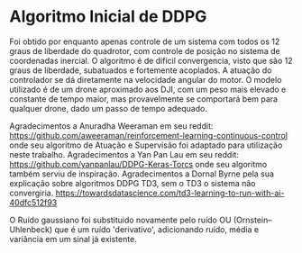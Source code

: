 # Algoritmo Inicial de DDPG

Foi obtido por enquanto apenas controle de um sistema com todos os 12 graus de liberdade do quadrotor, com controle de posição no sistema de coordenadas inercial.
O algoritmo é de difícil convergencia, visto que são 12 graus de liberdade, subatuados e fortemente acoplados. A atuação do controlador se dá diretamente na velocidade angular do motor.
O modelo utilizado é de um drone aproximado aos DJI, com um peso mais elevado e constante de tempo maior, mas provavelmente se comportará bem para qualquer drone, dado um passo de tempo adequado.

Agradecimentos a Anuradha Weeraman em seu reddit: https://github.com/aweeraman/reinforcement-learning-continuous-control onde seu algoritmo de Atuação e Supervisão foi adaptado para utilização neste trabalho.
Agradecimentos a Yan Pan Lau em seu reddit: https://github.com/yanpanlau/DDPG-Keras-Torcs onde seu algoritmo também serviu de inspiração.
Agradecimentos a Dornal Byrne pela sua explicação sobre algoritmos DDPG TD3, sem o TD3 o sistema não convergiria. https://towardsdatascience.com/td3-learning-to-run-with-ai-40dfc512f93

O Ruído gaussiano foi substituido novamente pelo ruído OU (Ornstein–Uhlenbeck) que é um ruído 'derivativo', adicionando ruído, média e variância em um sinal já existente.

